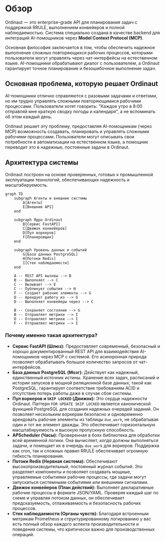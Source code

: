 # Обзор

Ordinaut — это enterprise-grade API для планирования задач с поддержкой RRULE, выполнением конвейеров и полной наблюдаемостью. Система специально создана в качестве backend для интеграций AI-помощников через **Model Context Protocol (MCP)**.

Основная философия заключается в том, чтобы обеспечить надежное выполнение сложных повторяющихся рабочих процессов, которыми пользователи могут управлять через чат-интерфейсы на естественном языке. AI-помощники обрабатывают диалог с пользователем, а Ordinaut гарантирует точное планирование и безошибочное выполнение задач.

## Основная проблема, которую решает Ordinaut

AI-помощники отлично справляются с разовыми задачами и ответами, но им трудно управлять сложными повторяющимися рабочими процессами. Пользователи хотят говорить: "Каждое утро в 8:00 отправляй мне краткую сводку погоды и календаря", а не вспоминать об этом каждый день.

Ordinaut решает эту проблему, предоставляя AI-помощникам (через MCP) возможность создавать, планировать и управлять сложными рабочими процессами. Пользователи могут описывать свои потребности в автоматизации на естественном языке, а помощник переводит это в надежные, постоянные задачи в Ordinaut.

## Архитектура системы

Ordinaut построен на основе проверенных, готовых к промышленной эксплуатации технологий, обеспечивающих надежность и масштабируемость.

```mermaid
graph TD
    subgraph Агенты и внешние системы
        A[Агенты]
        E[Внешние API]
    end

    subgraph Ядро Ordinaut
        B[Сервис FastAPI]
        C[Движок конвейеров]
        D[Пул воркеров]
        F[Планировщик]
    end

    subgraph Уровень данных и событий
        G[База данных PostgreSQL]
        H[Потоки Redis]
        I[Стек наблюдаемости]
    end

    A -- REST API вызовы --> B
    B -- Выполняет --> C
    C -- Вызывает --> E
    C -- Публикует события --> H
    F -- Создает рабочие элементы --> G
    D -- Арендует работу из --> G
    D -- Выполняет конвейеры через --> C
    
    B -- Сохраняет состояние --> G
    B -- Отправляет метрики --> I
    D -- Отправляет метрики --> I
    F -- Отправляет метрики --> I
```

### Почему именно такая архитектура?

*   **Сервис FastAPI (Шлюз):** Предоставляет современный, безопасный и хорошо документированный REST API для взаимодействия AI-помощников через MCP с системой. Его асинхронная природа позволяет обрабатывать большое количество запросов от чат-интерфейсов.
*   **База данных PostgreSQL (Мозг):** Действует как надежный, единственный источник истины. Хранение всех задач, расписаний и истории запусков в мощной реляционной базе данных, такой как PostgreSQL, гарантирует соответствие требованиям ACID и отсутствие потерь работы даже в случае сбоя системы.
*   **Пул воркеров и `SKIP LOCKED` (Движок):** Это сердце надежности Ordinaut. Паттерн `FOR UPDATE SKIP LOCKED` является канонической функцией PostgreSQL для создания надежных очередей заданий. Он позволяет нескольким воркерам безопасно и одновременно арендовать рабочие элементы из таблицы `due_work`, не обрабатывая один и тот же элемент дважды. Это обеспечивает горизонтальную масштабируемость и высокую пропускную способность.
*   **APScheduler (Часы):** Проверенная в боях библиотека для обработки всей временной логики. Она вычисляет, *когда* должны выполняться задачи, и помещает их в очередь `due_work` для воркеров. Поддержка как cron, так и сложных правил RRULE обеспечивает огромную гибкость планирования.
*   **Потоки Redis (Нервная система):** Обеспечивают высокопроизводительный, постоянный журнал событий. Это разделяет компоненты и позволяет создавать мощные, управляемые событиями рабочие процессы, где задачи могут запускаться системными событиями или внешними сигналами.
*   **Движок конвейеров (План действий):** Выполняет декларативные рабочие процессы в формате JSON/YAML. Проверяя каждый шаг по схеме и управляя потоком данных, он обеспечивает предсказуемость, отлаживаемость и безопасность рабочих процессов.
*   **Стек наблюдаемости (Органы чувств):** Благодаря встроенным метрикам Prometheus и структурированному логированию у вас есть полный обзор каждого аспекта производительности и поведения системы, что критически важно для производственных операций.
